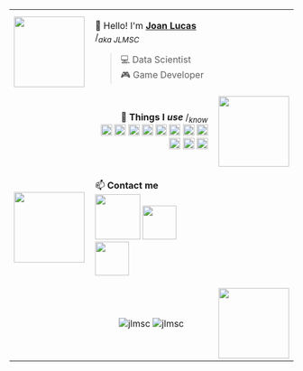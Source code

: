 <table>
  <tr>
    <td>
      <img align="left" width="125" height="125" src="https://steamuserimages-a.akamaihd.net/ugc/1844790697601020783/128114CC7921F14CE17241109B37484A46FC7CAC/">
    </td>
    <td>
      <p align="left">
        👋 Hello! I'm <ins><b>Joan Lucas</b></ins> /<i><sub>aka JLMSC</sub></i><br>
        <blockquote>
          💻 Data Scientist
          <br>
          🎮 Game Developer
        </blockquote>
      </p>       
    </td>
    <td></td>
  </tr>

  <tr>
    <td></td>
    <td>
      <p align="right">
        🎲 <b>Things I <i>use</i></b> /<i><sub>know</sub></i><br>
        <img src="https://cdn.jsdelivr.net/gh/devicons/devicon/icons/linux/linux-original.svg" height=20/>
        <img src="https://cdn.jsdelivr.net/gh/devicons/devicon/icons/bash/bash-original.svg" height=20/>
        <img src="https://cdn.jsdelivr.net/gh/devicons/devicon/icons/git/git-original.svg" height=20/>
        <img src="https://cdn.jsdelivr.net/gh/devicons/devicon/icons/vim/vim-original.svg" height=20/>
        <img src="https://cdn.jsdelivr.net/gh/devicons/devicon/icons/vscode/vscode-original.svg" height=20/>
        <img src="https://cdn.jsdelivr.net/gh/devicons/devicon/icons/python/python-original.svg" height=20/>
        <img src="https://cdn.jsdelivr.net/gh/devicons/devicon/icons/cplusplus/cplusplus-original.svg" height=20/>
        <img src="https://cdn.jsdelivr.net/gh/devicons/devicon/icons/pytorch/pytorch-original.svg" height=20/>
        <img src="https://cdn.jsdelivr.net/gh/devicons/devicon/icons/tensorflow/tensorflow-original.svg" height=20/>
        <img src="https://cdn.jsdelivr.net/gh/devicons/devicon/icons/opencv/opencv-original.svg" height=20/>
        <img src="https://cdn.jsdelivr.net/gh/devicons/devicon/icons/docker/docker-original.svg" height=20/>
      </p>
    </td>
    <td>
      <img align="right" width="125" height="125" src="https://steamuserimages-a.akamaihd.net/ugc/1844791198691349643/D94F9A18078209CA856BDA44D70AEBDA04308055/">
    </td>
  </tr>

  <tr>
    <td>
      <img align="left" width="125" height="125" src="https://steamuserimages-a.akamaihd.net/ugc/1844790697601015783/F51726E6DED671A731DE899E628E0EFE7556F656/">
    </td>
    <td>
      <p align="left">
        📫 <b>Contact me</b><br>
        <a href="https://www.linkedin.com/in/jlmsc" target="_blank"><img src=https://img.shields.io/badge/linkedin-%230077B5.svg?style=for-the-badge&logo=linkedin&logoColor=white target="_blank" width="80"></a>
        <a href="mailto:joanlucas314@gmail.com" target="_blank"><img src="https://img.shields.io/badge/gmail-D14836?style=for-the-badge&logo=gmail&logoColor=white" target="_blank" width="60"></a>
        <img src="https://img.shields.io/badge/jlmsc-%235865F2.svg?style=for-the-badge&logo=discord&logoColor=white" width="60">
      </p>
    </td>
    <td></td>
  </tr>

  <tr>
    <td></td>
    <td>
      <p align="middle">
        <img src="https://komarev.com/ghpvc/?username=jlmsc&label=visitors&color=5b5b5b&style=flat-square" alt="jlmsc"/>
        <img src="https://img.shields.io/github/followers/jlmsc.svg?style=social&label=Follow me" alt="jlmsc"/>
      </p>
    </td>
    <td>
      <img align="right" width="125" height="125" src="https://steamuserimages-a.akamaihd.net/ugc/1844790697600975686/96B780B1012DD710028CB4453818412FCE1B576B/">
    </td>
  </tr>
</table>

